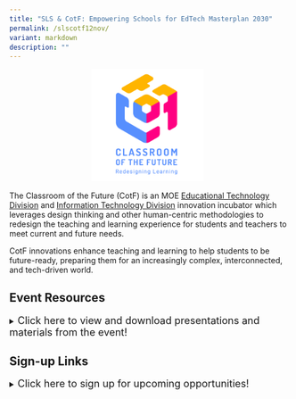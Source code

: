 ```yaml
---
title: "SLS & CotF: Empowering Schools for EdTech Masterplan 2030"
permalink: /slscotf12nov/
variant: markdown
description: ""
---
```

<center><img src="/images/Logo/CotF%20logo%20resize.png" style="width:40%; display: inline; margin-right:0.5rem"></center>

The Classroom of the Future (CotF) is an MOE [Educational Technology Division](https://www.sgdi.gov.sg/ministries/moe/departments/etd) and [Information Technology Division](https://www.sgdi.gov.sg/ministries/moe/departments/itd) innovation incubator which leverages design thinking and other human-centric methodologies to redesign the teaching and learning experience for students and teachers to meet current and future needs.

CotF innovations enhance teaching and learning to help students to be future-ready, preparing them for an increasingly complex, interconnected, and tech-driven world.

## Event Resources
<details>
<summary><font size="+1">Click here to view and download presentations and materials from the event!</font></summary><br>
<font size="+1">Our use of design thinking and human-centric methodologies gives us a unique lens and insight into the teaching and learning space, enabling us to capitalise on more opportunities to support teachers and students.</font><br><br>
<img src="/images/About%20CotF/CotF%20design%20thinking.png">
</details>

## Sign-up Links
<details>
<summary><font size="+1">Click here to sign up for upcoming opportunities!</font></summary><br>
<font size="+1">[I want to be a CotF partner in 2025!](https://form.gov.sg/)</font><br><br> [I want to participate in the PL series in 2025!](https://www.sgdi.gov.sg/ministries/moe/departments/itd)
</details>